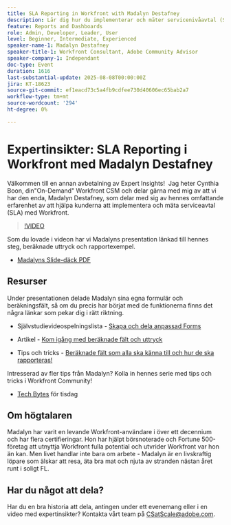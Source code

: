 ```yaml
---
title: SLA Reporting in Workfront with Madalyn Destafney
description: Lär dig hur du implementerar och mäter servicenivåavtal (SLA) i Adobe Workfront med experttips från Madalyn Destafney, inklusive stegvis vägledning, exempel på beräknade fält och vedertagna standarder för formulär.
feature: Reports and Dashboards
role: Admin, Developer, Leader, User
level: Beginner, Intermediate, Experienced
speaker-name-1: Madalyn Destafney
speaker-title-1: Workfront Consultant, Adobe Community Advisor
speaker-company-1: Independant
doc-type: Event
duration: 1616
last-substantial-update: 2025-08-08T00:00:00Z
jira: KT-18623
source-git-commit: ef1eacd73c5a4fb9cdfee730d40606ec65bab2a7
workflow-type: tm+mt
source-wordcount: '294'
ht-degree: 0%

---
```



# Expertinsikter: SLA Reporting i Workfront med Madalyn Destafney

Välkommen till en annan avbetalning av Expert Insights!  Jag heter Cynthia Boon, din&quot;On-Demand&quot; Workfront CSM och delar gärna med mig av att vi har den enda, Madalyn Destafney, som delar med sig av hennes omfattande erfarenhet av att hjälpa kunderna att implementera och mäta serviceavtal (SLA) med Workfront. 

>[!VIDEO](https://video.tv.adobe.com/v/3469901/?learn=on&enablevpops)

Som du lovade i videon har vi Madalyns presentation länkad till hennes steg, beräknade uttryck och rapportexempel. 

* [Madalyns Slide-däck PDF](https://cdn.experience.workfront.com/Training/Guides/Customer+Success+at+Scale/SLA+Reporting.pdf)

## Resurser

Under presentationen delade Madalyn sina egna formulär och beräkningsfält, så om du precis har börjat med de funktionerna finns det några länkar som pekar dig i rätt riktning. 

* Självstudievideospelningslista - [Skapa och dela anpassad Forms](https://experienceleague.adobe.com/en/playlists/workfront-create-and-manage-custom-forms)

* Artikel - [Kom igång med beräknade fält och uttryck](https://experienceleague.adobe.com/en/docs/workfront-learn/tutorials-workfront/custom-data/calculated-expressions/get-started-with-calculated-fields-and-expressions)

* Tips och tricks - [Beräknade fält som alla ska känna till och hur de ska rapporteras!](https://experienceleague.adobe.com/en/docs/events/the-skill-exchange-recordings/workfront/apr2022/calculated-fields)

Intresserad av fler tips från Madalyn? Kolla in hennes serie med tips och tricks i Workfront Community! 

* [Tech Bytes](https://experienceleaguecommunities.adobe.com/t5/workfront-discussions/tuesday-tech-bytes/m-p/625812#M2742) för tisdag

## Om högtalaren 

Madalyn har varit en levande Workfront-användare i över ett decennium och har flera certifieringar. Hon har hjälpt börsnoterade och Fortune 500-företag att utnyttja Workfront fulla potential och utvrider Workfront var hon än kan. Men livet handlar inte bara om arbete - Madalyn är en livskraftig löpare som älskar att resa, äta bra mat och njuta av stranden nästan året runt i soligt FL. 

## Har du något att dela?

Har du en bra historia att dela, antingen under ett evenemang eller i en video med expertinsikter? Kontakta vårt team på [CSatScale@adobe.com](mailto:CSatScale@adobe.com).
